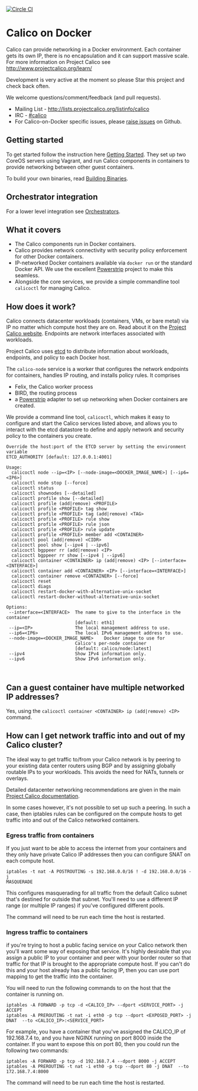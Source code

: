 [![Circle CI](https://circleci.com/gh/Metaswitch/calico-docker/tree/master.svg?style=svg)](https://circleci.com/gh/Metaswitch/calico-docker/tree/master)
# Calico on Docker
Calico can provide networking in a Docker environment. Each container gets its own IP, there is no encapsulation and it can support massive scale. For more information on Project Calico see http://www.projectcalico.org/learn/

Development is very active at the moment so please Star this project and check back often.

We welcome questions/comment/feedback (and pull requests).

* Mailing List - http://lists.projectcalico.org/listinfo/calico
* IRC - [#calico](http://webchat.freenode.net?randomnick=1&channels=%23calico&uio=d4)
* For Calico-on-Docker specific issues, please [raise issues](https://github.com/Metaswitch/calico-docker/issues/new) on Github.

## Getting started

To get started follow the instruction here [Getting Started](docs/GettingStarted.md). They set up two CoreOS servers using Vagrant, and run Calico components in containers to provide networking between other guest containers.

To build your own binaries, read [Building Binaries](docs/Building.md).

## Orchestrator integration

For a lower level integration see [Orchestrators](docs/Orchestrators.md).

## What it covers
+ The Calico components run in Docker containers.
+ Calico provides network connectivity with security policy enforcement for other Docker containers.
+ IP-networked Docker containers available via `docker run` or the standard Docker API. We use the excellent [Powerstrip](https://github.com/clusterhq/powerstrip) project to make this seamless.
+ Alongside the core services, we provide a simple commandline tool `calicoctl` for managing Calico.


## How does it work?

Calico connects datacenter workloads (containers, VMs, or bare metal) via IP no matter which compute host they are on.  Read about it on the [Project Calico website](http://www.projectcalico.org).  Endpoints are network interfaces associated with workloads.

Project Calico uses [etcd](https://github.com/coreos/etcd) to distribute information about workloads, endpoints, and policy to each Docker host.

The `calico-node` service is a worker that configures the network endpoints for containers, handles IP routing, and installs policy rules.  It comprises
+ Felix, the Calico worker process
+ BIRD, the routing process
+ a [Powerstrip](https://github.com/clusterhq/powerstrip) adapter to set up networking when Docker containers are created.

We provide a command line tool, `calicoctl`, which makes it easy to configure and start the Calico services listed above, and allows you to interact with the etcd datastore to define and apply network and security policy to the containers you create.

```
Override the host:port of the ETCD server by setting the environment variable
ETCD_AUTHORITY [default: 127.0.0.1:4001]

Usage:
  calicoctl node --ip=<IP> [--node-image=<DOCKER_IMAGE_NAME>] [--ip6=<IP6>]
  calicoctl node stop [--force]
  calicoctl status
  calicoctl shownodes [--detailed]
  calicoctl profile show [--detailed]
  calicoctl profile (add|remove) <PROFILE>
  calicoctl profile <PROFILE> tag show
  calicoctl profile <PROFILE> tag (add|remove) <TAG>
  calicoctl profile <PROFILE> rule show
  calicoctl profile <PROFILE> rule json
  calicoctl profile <PROFILE> rule update
  calicoctl profile <PROFILE> member add <CONTAINER>
  calicoctl pool (add|remove) <CIDR>
  calicoctl pool show [--ipv4 | --ipv6]
  calicoctl bgppeer rr (add|remove) <IP>
  calicoctl bgppeer rr show [--ipv4 | --ipv6]
  calicoctl container <CONTAINER> ip (add|remove) <IP> [--interface=<INTERFACE>]
  calicoctl container add <CONTAINER> <IP> [--interface=<INTERFACE>]
  calicoctl container remove <CONTAINER> [--force]
  calicoctl reset
  calicoctl diags
  calicoctl restart-docker-with-alternative-unix-socket
  calicoctl restart-docker-without-alternative-unix-socket

Options:
 --interface=<INTERFACE>  The name to give to the interface in the container
                          [default: eth1]
 --ip=<IP>                The local management address to use.
 --ip6=<IP6>              The local IPv6 management address to use.
 --node-image=<DOCKER_IMAGE_NAME>    Docker image to use for
                          Calico's per-node container
                          [default: calico/node:latest]
 --ipv4                   Show IPv4 information only.
 --ipv6                   Show IPv6 information only.



```

## Can a guest container have multiple networked IP addresses?
Yes, using the `calicoctl container <CONTAINER> ip (add|remove) <IP>` command.

## How can I get network traffic into and out of my Calico cluster?
The ideal way to get traffic to/from your Calico network is by peering to 
your existing data center routers using BGP and by assigning globally 
routable IPs to your workloads. This avoids the need for NATs, 
tunnels or overlays. 

Detailed datacenter networking recommendations are given in the main 
[Project Calico documentation](http://docs.projectcalico.org/en/latest/index.html).

In some cases however, it's not possible to set up such a peering. In such a
 case, then iptables rules can be configured on the compute hosts to get 
 traffic into and out of the Calico networked containers.

### Egress traffic from containers
If you just want to be able to access the internet from your containers and 
they only have private Calico IP addresses then you can configure SNAT on 
each compute host.
```
iptables -t nat -A POSTROUTING -s 192.168.0.0/16 ! -d 192.168.0.0/16 -j 
MASQUERADE
```

This configures masquerading for all traffic from the default Calico subnet 
that's destined for outside that subnet. You'll need to use a different IP 
range (or multiple IP ranges) if you've configured different pools. 

The command will need to be run each time the host is restarted.

### Ingress traffic to containers
if you're trying to host a public facing service on your Calico network then
you'll want some way of exposing that service. It's highly desirable that 
you assign a public IP to your container and peer with your border router 
so that traffic for that IP is brought to the appropriate compute host. If 
you can't do this and your host already has a public facing IP, then you 
can use port mapping to get the traffic into the container.

You will need to run the following commands to on the host that the container
is running on.

```
iptables -A FORWARD -p tcp -d <CALICO_IP> --dport <SERVICE_PORT> -j ACCEPT
iptables -A PREROUTING -t nat -i eth0 -p tcp --dport <EXPOSED_PORT> -j DNAT  --to <CALICO_IP>:<SERVICE_PORT>
```

For example, you have a container that you've assigned the CALICO_IP of 192.168.7.4
to, and you have NGINX running on port 8000 inside the container. If you 
want to expose this on port 80, then you could run the following two commands:

```
iptables -A FORWARD -p tcp -d 192.168.7.4 --dport 8000 -j ACCEPT
iptables -A PREROUTING -t nat -i eth0 -p tcp --dport 80 -j DNAT  --to 172.168.7.4:8000
```
The command will need to be run each time the host is restarted.

